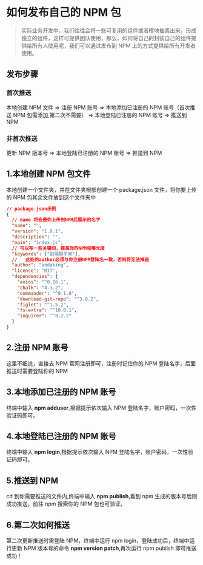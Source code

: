 # 如何发布自己的 NPM 包

> 实际业务开发中，我们往往会将一些可复用的组件或者模块抽离出来，形成独立的组件，这样可提供团队使用，那么，如何将自己的封装自己的组件提供给所有人使用呢，我们可以通过发布到 NPM 上的方式提供给所有开发者使用。

## 发布步骤

### 首次推送

本地创建 NPM 文件 => 注册 NPM 账号 => 本地添加已注册的 NPM 账号（首次推送 NPM 包需添加,第二次不需要） => 本地登陆已注册的 NPM 账号 => 推送到 NPM

### 非首次推送

更新 NPM 版本号 => 本地登陆已注册的 NPM 账号 => 推送到 NPM

## 1.本地创建 NPM 包文件

本地创建一个文件夹，并在文件夹根部创建一个 package.json 文件，将你要上传的 NPM 包其余文件放到这个文件夹中

```json
// package.json示例
{
  // name 将会是你上传到NPM后展示的名字
  "name": "",
  "version": "1.0.1",
  "description": "",
  "main": "index.js",
  // 可以写一些关键词，提高你的NPM包曝光度
  "keywords": ["前端脚手架"],
  //   此处的author必须与你注册NPM登陆名一致，否则将无法推送
  "author": "aodaking",
  "license": "MIT",
  "dependencies": {
    "axios": "^0.26.1",
    "chalk": "4.1.2",
    "commander": "^9.1.0",
    "download-git-repo": "^3.0.2",
    "figlet": "^1.5.2",
    "fs-extra": "^10.0.1",
    "inquirer": "^8.2.2"
  }
}
```

## 2.注册 NPM 账号

这里不细说，直接去 NPM 官网注册即可，注册时记住你的 NPM 登陆名字，后面推送时需要登陆你的 NPM

## 3.本地添加已注册的 NPM 账号

终端中输入 **npm adduser**,根据提示依次输入 NPM 登陆名字，账户密码，一次性验证码即可。

## 4.本地登陆已注册的 NPM 账号

终端中输入 **npm login**,根据提示依次输入 NPM 登陆名字，账户密码，一次性验证码即可。

## 5.推送到 NPM

cd 到你需要推送的文件内,终端中输入 **npm publish**,看到 npm 生成的版本号后则成功推送，前往 npm 搜索你的 NPM 包也可验证。

## 6.第二次如何推送

第二次更新推送时需登陆 NPM，终端中运行 npm login，登陆成功后，终端中运行更新 NPM 版本号的命令 **npm version patch**,再次运行 npm publish 即可推送成功！
